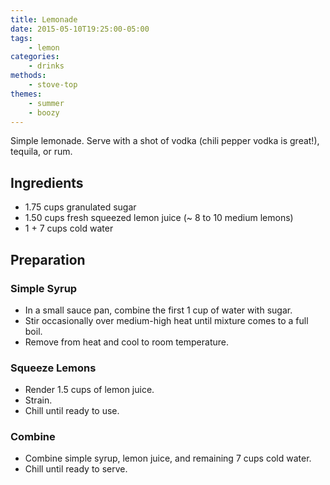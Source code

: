 ```yaml
---
title: Lemonade
date: 2015-05-10T19:25:00-05:00
tags:
    - lemon
categories: 
    - drinks
methods:
    - stove-top
themes:
    - summer
    - boozy
---
```


Simple lemonade. Serve with a shot of vodka (chili pepper vodka is
great!), tequila, or rum.

## Ingredients

-   1.75 cups granulated sugar
-   1.50 cups fresh squeezed lemon juice (\~ 8 to 10 medium lemons)
-   1 + 7 cups cold water

## Preparation

### Simple Syrup

-   In a small sauce pan, combine the first 1 cup of water with sugar.
-   Stir occasionally over medium-high heat until mixture comes to a
    full boil.
-   Remove from heat and cool to room temperature.

### Squeeze Lemons

-   Render 1.5 cups of lemon juice.
-   Strain.
-   Chill until ready to use.

### Combine

-   Combine simple syrup, lemon juice, and remaining 7 cups cold water.
-   Chill until ready to serve.
